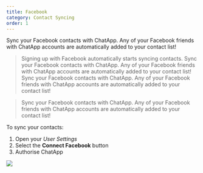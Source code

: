 ```yaml
---
title: Facebook
category: Contact Syncing
order: 1
---
```


Sync your Facebook contacts with ChatApp. Any of your Facebook friends with ChatApp accounts are automatically added to your contact list!

> Signing up with Facebook automatically starts syncing contacts. Sync your Facebook contacts with ChatApp. Any of your Facebook friends with ChatApp accounts are automatically added to your contact list! Sync your Facebook contacts with ChatApp. Any of your Facebook friends with ChatApp accounts are automatically added to your contact list! 

> Sync your Facebook contacts with ChatApp. Any of your Facebook friends with ChatApp accounts are automatically added to your contact list!

To sync your contacts:

1. Open your *User Settings*
2. Select the **Connect Facebook** button
3. Authorise ChatApp

![](//placehold.it/800x600)
